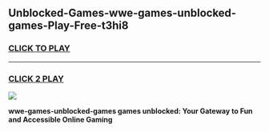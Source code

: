 
## Unblocked-Games-wwe-games-unblocked-games-Play-Free-t3hi8
<h3>
<a href="https://premium76.site?title=wwe-games-unblocked-games&ref=18A1">CLICK TO PLAY</a></h3>
<hr>

<h3>
<a href="https://premium76.site?title=wwe-games-unblocked-games&ref=18A1">CLICK 2 PLAY</a>
  
</h3>

<a href="https://premium76.site?title=wwe-games-unblocked-games&ref=18A1"><img src="https://clearcache.store/games.png"></a>


**wwe-games-unblocked-games games unblocked: Your Gateway to Fun and Accessible Online Gaming**
